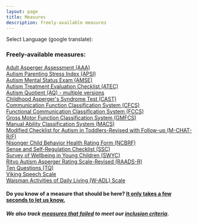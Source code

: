```yaml
---
layout: page
title: Measures
description: freely-available measures
---
```


Select Language (google translate):  

<div id="google_translate_element"></div><script type="text/javascript">
function googleTranslateElementInit() {
  new google.translate.TranslateElement({pageLanguage: 'en', layout: google.translate.TranslateElement.InlineLayout.SIMPLE, gaTrack: true, gaId: 'UA-64320648-1'}, 'google_translate_element');
}
</script><script type="text/javascript" src="//translate.google.com/translate_a/element.js?cb=googleTranslateElementInit"></script>  

### Freely-available measures:  
[Adult Asperger Assessment (AAA)](http://disabilitymeasures.org/aaa)      
[Autism Parenting Stress Index (APSI)](http://disabilitymeasures.org/apsi)  
  [Autism Mental Status Exam (AMSE)](http://disabilitymeasures.org/amse)  
  [Autism Treatment Evaluation Checklist (ATEC)](http://disabilitymeasures.org/atec)  
[Autism Quotient (AQ) - multiple versions](http://disabilitymeasures.org/aq)  
[Childhood Asperger's Syndrome Test (CAST)](http://disabilitymeasures.org/cast)  
  [Communication Function Classification System (CFCS)](http://disabilitymeasures.org/cfcs)  
[Functional Communication Classification System (FCCS)](http://disabilitymeasures.org/fccs)     
  [Gross Motor Function Classification System (GMFCS)](http://disabilitymeasures.org/gmfcs)  
[Manual Ability Classification System (MACS)](http://disabilitymeasures.org/macs/)  
[Modified Checklist for Autism in Toddlers-Revised with Follow-up (M-CHAT-R/F)](http://disabilitymeasures.org/m-chat)  
[Nisonger Child Behavior Health Rating Form (NCBRF)](http://disabilitymeasures.org/ncbrf)  
  [Sense and Self-Regulation Checklist (SSC)](http://disabilitymeasures.org/ssc)  
[Survey of Wellbeing in Young Children (SWYC)](http://disabilitymeasures.org/swyc)  
[Ritvo Autism Asperger Rating Scale-Revised (RAADS-R)](http://disabilitymeasures.org/raads-r)  
[Ten Questions (TQ)](http://disabilitymeasures.org/tenquestions)  
[Viking Speech Scale](http://disabilitymeasures.org/viking)  
  [Waisman Activities of Daily Living (W-ADL) Scale](http://disabilitymeasures.org/w-adl)

#### Do you know of a measure that should be here? [It only takes a few seconds to let us know.](http://disabilitymeasures.org/contribute)

##### We also track [measures that failed](http://disabilitymeasures.org/pages/donotqualify.html) to meet our [inclusion criteria](http://disabilitymeasures.org/criteria).

